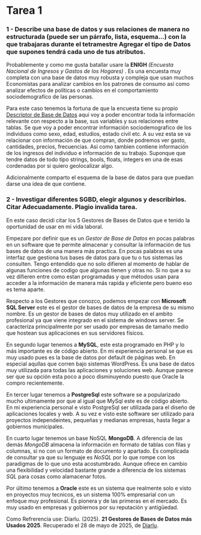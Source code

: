 # Tarea 1 
### 1 - Describe una base de datos y sus relaciones de manera no estructurada (puede ser un párrafo, lista, esquema...) con la que trabajaras durante el tetramestre Agregar el tipo de Datos que supones tendrá cada uno de tus atributos.

Probablemente y como me gusta batallar usare la **ENIGH** *(Encuesta Nacional de Ingresos y Gastos de los Hogares)* . Es una encuesta muy completa con una base de datos muy robusta y compleja que usan muchos Economistas para analizar cambios en los patrones de consumo así como analizar efectos de políticas o cambios en el comportamiento sociodemografíco de las personas. 

Para este caso tenemos la fortuna de que la encuesta tiene su propio [Descriptor de Base de Datos](https://www.inegi.org.mx/contenidos/productos/prod_serv/contenidos/espanol/bvinegi/productos/nueva_estruc/889463910626.pdf) aqui voy a poder encontrar toda la información relevante con respecto a la base, sus variables y sus relaciones entre tablas. Se que voy a poder encontrar información sociodemografico de los individuos como sexo, edad, estudios, estado civil etc. A su vez esta se va relacionar con información de que compran, donde podremos ver gasto, cantidades, precios, frecuencias. Asi como tambien contiene información de los ingresos del individuo e información de su trabajo. Suponque que tendre datos de todo tipo strings, bools, floats, integers en una de esas cordenadas por si quiero geolocalizar algo.

Adicionalmente comparto el esquema de la base de datos para que puedan darse una idea de que contiene.


### 2 - Investigar diferentes SGBD, elegir algunos y describirlos. Citar Adecuadamente. Plagio invalida tarea.
En este caso decidi citar los 5 Gestores de Bases de Datos que e tenido la oportunidad de usar en mi vida laboral.

Empezare por definir que es un *Gestor de Base de Datos* en pocas palabras en un software que te permite almacenar y consultar la información de tus bases de datos de una manera más practica. En pocas palabras es una interfaz que gestiona tus bases de datos para que tu o tus sistemas las consulten. Tengo entendido que no solo difieren al momento de hablar de algunas funciones de codigo que algunas tienen y otras no. Si no que a su vez difieren entre como estan programadas y que métodos usan para acceder a la información de manera más rapida y eficiente pero bueno eso es tema aparte.

Respecto a los Gestores que conozco, podemos empezar con **Microsoft SQL Server** este es el gestor de bases de datos de la empresa de su mismo nombre. Es un gestor de bases de datos muy utilizado en el ambito profesional ya que viene integrado en el sistema de windows server. Se caracteriza principalmente por ser usado por empresas de tamaño medio que hostean sus aplicaciones en sus servidores físicos.

En segundo lugar tenemos a **MySQL**, este esta programado en PHP y lo más importante es de código abierto. En mi experiencia personal se que es muy usado pues es la base de datos por default de páginas web. En especial aqullas que corren bajo sistemas WordPress. Es una base de datos muy utilizada para todas las aplicaciones y soluciones web. Aunque parece ser que su opción esta poco a poco disminuyendo puesto que Oracle la compro recientemente.

En tercer lugar tenemos a **PostgreSql** este software se a popularizado mucho ultimamente por que al igual que MySql este es de código abierto. En mi experiencia personal e visto PostgreSql ser utilizada para el diseño de aplicaciones locales y web. A su vez e visto este software ser utilizado para proyectos independeintes, pequeñas y medianas empresas, hasta llegar a gobiernos municipales.

En cuarto lugar tenemos un base NoSQL **MongoDB**. A diferencia de las demás *MongoDB* almacena la información en formato de tablas con filas y columnas, si no con un formato de documento y apartado. Es complicada de consultar ya que su lenguaje es *NoSQL* por lo que rompe con los paradigmas de lo que uno esta acostumbrado. Aunque ofrece en cambio una flexibilidad y velocidad bastante grande a diferencia de los sistemas *SQL* para cosas como alamacenar fotos.

Por último tenemos a **Oracle** este es un sistema que realmente solo e visto en proyectos muy tecnicos, es un sistema 100% empresarial con un enfoque muy profesional. Es pionera y de las primeras en el mercado. Es muy usado en empresas y gobiernos por su reputación y antigüedad.

Como Refrerencia use: Diarlu. (2025). **21 Gestores de Bases de Datos más Usados 2025**. Recuperado el 28 de mayo de 2025, de [Diarlu](https://www.diarlu.com/gestores-bases-datos/).
